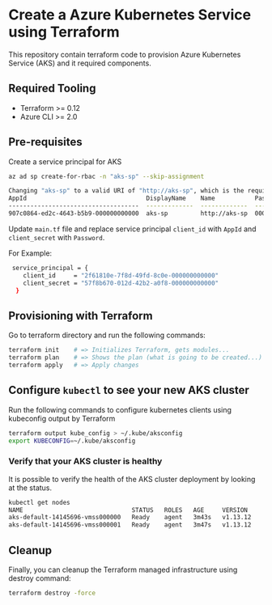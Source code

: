 # Create a Azure Kubernetes Service using Terraform

This repository contain terraform code to provision Azure Kubernetes Service (AKS) and it required components.

## Required Tooling
- Terraform >= 0.12
- Azure CLI >= 2.0

## Pre-requisites

Create a service principal for AKS

```sh
az ad sp create-for-rbac -n "aks-sp" --skip-assignment

Changing "aks-sp" to a valid URI of "http://aks-sp", which is the required format used for service principal names
AppId                                 DisplayName    Name           Password                              Tenant
------------------------------------  -------------  -------------  ------------------------------------  ------------------------------------
907c0864-ed2c-4643-b5b9-000000000000  aks-sp         http://aks-sp  00000000-0000-0000-0000-000000000000  00000000-0000-0000-0000-000000000000
```

Update `main.tf` file and replace service principal `client_id` with `AppId` and `client_secret` with `Password`. 

For Example:

```sh
 service_principal = {
    client_id     = "2f61810e-7f8d-49fd-8c0e-000000000000"
    client_secret = "57f8b670-012d-42b2-a0f8-000000000000"
  }
```

## Provisioning with Terraform

Go to terraform directory and run the following commands:


```sh
terraform init    # => Initializes Terraform, gets modules...
terraform plan    # => Shows the plan (what is going to be created...)
terraform apply   # => Apply changes
```

## Configure `kubectl` to see your new AKS cluster
Run the following commands to configure kubernetes clients using kubeconfig output by Terraform

```sh
terraform output kube_config > ~/.kube/aksconfig
export KUBECONFIG=~/.kube/aksconfig
```

### Verify that your AKS cluster is healthy

It is possible to verify the health of the AKS cluster deployment by looking at the status.

```sh
kubectl get nodes
NAME                              STATUS   ROLES   AGE     VERSION
aks-default-14145696-vmss000000   Ready    agent   3m43s   v1.13.12
aks-default-14145696-vmss000001   Ready    agent   3m47s   v1.13.12
```

## Cleanup
Finally, you can cleanup the Terraform managed infrastructure using destroy command:

```sh
terraform destroy -force
```